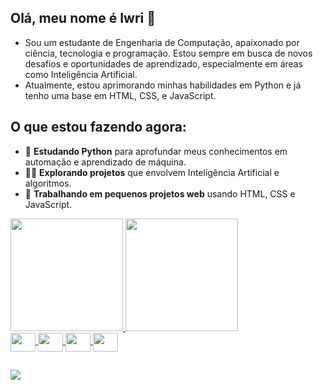 ## Olá, meu nome é Iwri 👋

- Sou um estudante de Engenharia de Computação, apaixonado por ciência, tecnologia e programação. Estou sempre em busca de novos desafios e oportunidades de aprendizado, especialmente em áreas como Inteligência Artificial.
- Atualmente, estou aprimorando minhas habilidades em Python e já tenho uma base em HTML, CSS, e JavaScript.
  
## O que estou fazendo agora:
- 🌱 **Estudando Python** para aprofundar meus conhecimentos em automação e aprendizado de máquina.
- 👨‍💻 **Explorando projetos** que envolvem Inteligência Artificial e algoritmos.
- 🔧 **Trabalhando em pequenos projetos web** usando HTML, CSS e JavaScript.


<div>
  <a href=https://github.com/Iwri>
    <img height="180em" src="https://github-readme-stats.vercel.app/api?username=Iwri&show_icons=true&theme=dark&include_all_commits=true&count_private=true"/>
    <img height="180em" src="https://github-readme-stats.vercel.app/api/top-langs/?username=Iwri&layout=compact&langs_count=16&theme=dark"/>
</div>

<div>
  <img align="center" height="30" width="40" src="https://cdn.jsdelivr.net/gh/devicons/devicon@latest/icons/html5/html5-original.svg"/>
  <img align="center" height="30" width="40" src="https://cdn.jsdelivr.net/gh/devicons/devicon@latest/icons/css3/css3-original.svg" />     
  <img align="center" height="30" width="40" src="https://cdn.jsdelivr.net/gh/devicons/devicon@latest/icons/javascript/javascript-original.svg" />               
  <img align="center" height="30" width="40" src="https://cdn.jsdelivr.net/gh/devicons/devicon@latest/icons/python/python-original.svg"/>       
</div>

##

<div>
 <a href="mailto:iwri.com@gmail.com">
  <img src="https://img.shields.io/badge/-Gmail-%23333?style=for-the-badge&logo=gmail&logoColor=white" target="_blank">
</a>

</div>
